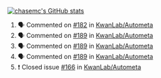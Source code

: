 [![chasemc's GitHub stats](https://github-readme-stats.vercel.app/api?username=chasemc)](https://github.com/anuraghazra/github-readme-stats)


<!--START_SECTION:activity-->
1. 🗣 Commented on [#182](https://github.com/KwanLab/Autometa/issues/182) in [KwanLab/Autometa](https://github.com/KwanLab/Autometa)
2. 🗣 Commented on [#189](https://github.com/KwanLab/Autometa/issues/189) in [KwanLab/Autometa](https://github.com/KwanLab/Autometa)
3. 🗣 Commented on [#189](https://github.com/KwanLab/Autometa/issues/189) in [KwanLab/Autometa](https://github.com/KwanLab/Autometa)
4. 🗣 Commented on [#189](https://github.com/KwanLab/Autometa/issues/189) in [KwanLab/Autometa](https://github.com/KwanLab/Autometa)
5. ❗️ Closed issue [#166](https://github.com/KwanLab/Autometa/issues/166) in [KwanLab/Autometa](https://github.com/KwanLab/Autometa)
<!--END_SECTION:activity-->
